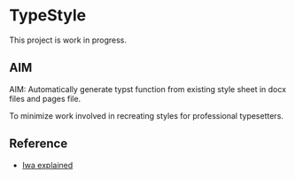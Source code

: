 # TypeStyle

This project is work in progress.

## AIM
AIM: Automatically generate typst function from existing style sheet in docx files and pages file.

To minimize work involved in recreating styles for professional typesetters.


## Reference

- [Iwa explained](https://github.com/obriensp/iWorkFileFormat/blob/master/Docs/index.md#iwa)